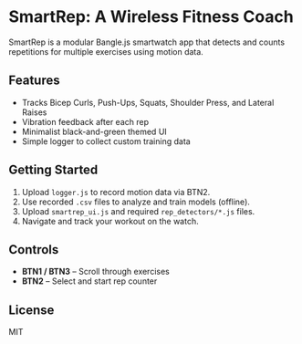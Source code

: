 # SmartRep: A Wireless Fitness Coach

SmartRep is a modular Bangle.js smartwatch app that detects and counts repetitions for multiple exercises using motion data.

## Features
- Tracks Bicep Curls, Push-Ups, Squats, Shoulder Press, and Lateral Raises
- Vibration feedback after each rep
- Minimalist black-and-green themed UI
- Simple logger to collect custom training data

## Getting Started

1. Upload `logger.js` to record motion data via BTN2.
2. Use recorded `.csv` files to analyze and train models (offline).
3. Upload `smartrep_ui.js` and required `rep_detectors/*.js` files.
4. Navigate and track your workout on the watch.

## Controls
- **BTN1 / BTN3** – Scroll through exercises
- **BTN2** – Select and start rep counter

## License
MIT
